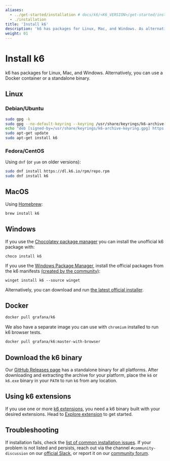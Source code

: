 ```yaml
---
aliases:
  - ../get-started/installation # docs/k6/<K6_VERSION>/get-started/installation
  - ./installation
title: 'Install k6'
description: 'k6 has packages for Linux, Mac, and Windows. As alternatives, you can also using a Docker container or a standalone binary.'
weight: 01
---
```


# Install k6

k6 has packages for Linux, Mac, and Windows. Alternatively, you can use a Docker container or a standalone binary.

## Linux

### Debian/Ubuntu

```bash
sudo gpg -k
sudo gpg --no-default-keyring --keyring /usr/share/keyrings/k6-archive-keyring.gpg --keyserver hkp://keyserver.ubuntu.com:80 --recv-keys C5AD17C747E3415A3642D57D77C6C491D6AC1D69
echo "deb [signed-by=/usr/share/keyrings/k6-archive-keyring.gpg] https://dl.k6.io/deb stable main" | sudo tee /etc/apt/sources.list.d/k6.list
sudo apt-get update
sudo apt-get install k6
```

### Fedora/CentOS

Using `dnf` (or `yum` on older versions):

```bash
sudo dnf install https://dl.k6.io/rpm/repo.rpm
sudo dnf install k6
```

## MacOS

Using [Homebrew](https://brew.sh/):

```bash
brew install k6
```

## Windows

If you use the [Chocolatey package manager](https://chocolatey.org/) you can install the unofficial k6 package with:

```
choco install k6
```

If you use the [Windows Package Manager](https://github.com/microsoft/winget-cli), install the official packages from the k6 manifests [(created by the community)](https://github.com/microsoft/winget-pkgs/tree/master/manifests/k/k6/k6):

```
winget install k6 --source winget
```

Alternatively, you can download and run [the latest official installer](https://dl.k6.io/msi/k6-latest-amd64.msi).

## Docker

```bash
docker pull grafana/k6
```

We also have a separate image you can use with `chromium` installed to run k6 browser tests.

```bash
docker pull grafana/k6:master-with-browser
```

## Download the k6 binary

Our [GitHub Releases page](https://github.com/grafana/k6/releases) has a standalone binary for all platforms. After downloading and extracting the archive for your platform, place the `k6` or `k6.exe` binary in your `PATH` to run `k6` from any location.

## Using k6 extensions

If you use one or more [k6 extensions](https://grafana.com/docs/k6/<K6_VERSION>/extensions), you need a k6 binary built with your desired extensions.
Head to [Explore extension](https://grafana.com/docs/k6/<K6_VERSION>/extensions/explore) to get started.

## Troubleshooting

If installation fails, check the [list of common installation issues](https://grafana.com/docs/k6/<K6_VERSION>/get-started/installation/troubleshooting).
If your problem is not listed and persists, reach out via the channel `#community-discussion` on our [official Slack](https://k6io.slack.com/), or report it on our [community forum](https://community.grafana.com/).

